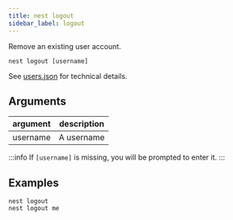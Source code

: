 ```yaml
---
title: nest logout
sidebar_label: logout
---
```


Remove an existing user account.

```shell script
nest logout [username]
```

See [users.json](../configuration/users.json.md) for technical details.

## Arguments

 | argument | description |
 | -------- | ----------- |
 | username | A username  |

:::info
If `[username]` is missing, you will be prompted to enter it.
:::

## Examples

```shell script
nest logout
nest logout me
```
